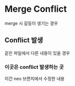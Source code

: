 # Merge Conflict

merge 시 갈등이 생기는 경우

## Conflict 발생

같은 파일에서 다른 내용이 있을 경우



### 이곳은 conflict 발생하는 곳

이건 neo 브랜치에서 수정한 내용

